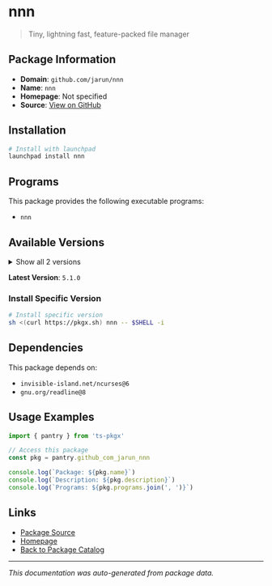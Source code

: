 # nnn

> Tiny, lightning fast, feature-packed file manager

## Package Information

- **Domain**: `github.com/jarun/nnn`
- **Name**: `nnn`
- **Homepage**: Not specified
- **Source**: [View on GitHub](https://github.com/pkgxdev/pantry/tree/main/projects/github.com/jarun/nnn/package.yml)

## Installation

```bash
# Install with launchpad
launchpad install nnn
```

## Programs

This package provides the following executable programs:

- `nnn`

## Available Versions

<details>
<summary>Show all 2 versions</summary>

- `5.1.0`, `5.0.0`

</details>

**Latest Version**: `5.1.0`

### Install Specific Version

```bash
# Install specific version
sh <(curl https://pkgx.sh) nnn -- $SHELL -i
```

## Dependencies

This package depends on:

- `invisible-island.net/ncurses@6`
- `gnu.org/readline@8`

## Usage Examples

```typescript
import { pantry } from 'ts-pkgx'

// Access this package
const pkg = pantry.github_com_jarun_nnn

console.log(`Package: ${pkg.name}`)
console.log(`Description: ${pkg.description}`)
console.log(`Programs: ${pkg.programs.join(', ')}`)
```

## Links

- [Package Source](https://github.com/pkgxdev/pantry/tree/main/projects/github.com/jarun/nnn/package.yml)
- [Homepage](#)
- [Back to Package Catalog](../package-catalog.md)

---

*This documentation was auto-generated from package data.*
